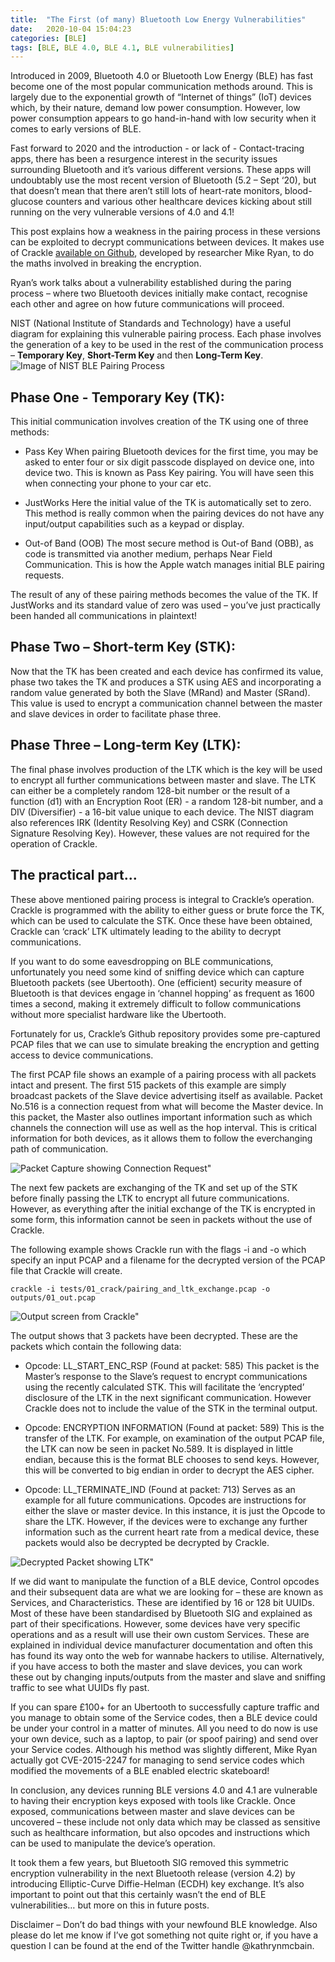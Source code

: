 ```yaml
---
title:  "The First (of many) Bluetooth Low Energy Vulnerabilities"
date:   2020-10-04 15:04:23
categories: [BLE]
tags: [BLE, BLE 4.0, BLE 4.1, BLE vulnerabilities]
---
```


Introduced in 2009, Bluetooth 4.0 or Bluetooth Low Energy (BLE) has fast become one of the most popular communication methods around. This is largely due to the exponential growth of “Internet of things” (IoT) devices which, by their nature, demand low power consumption. However, low power consumption appears to go hand-in-hand with low security when it comes to early versions of BLE. 

Fast forward to 2020 and the introduction - or lack of - Contact-tracing apps, there has been a resurgence interest in the security issues surrounding Bluetooth and it’s various different versions. These apps will undoubtably use the most recent version of Bluetooth (5.2 – Sept ‘20), but that doesn’t mean that there aren’t still lots of heart-rate monitors, blood-glucose counters and various other healthcare devices kicking about still running on the very vulnerable versions of 4.0 and 4.1!

This post explains how a weakness in the pairing process in these versions can be exploited to decrypt communications between devices. It makes use of Crackle [available on Github](https://github.com/mikeryan/crackle), developed by researcher Mike Ryan, to do the maths involved in breaking the encryption. 

Ryan’s work talks about a vulnerability established during the paring process – where two Bluetooth devices initially make contact, recognise each other and agree on how future communications will proceed. 

NIST (National Institute of Standards and Technology) have a useful diagram for explaining this vulnerable pairing process. Each phase involves the generation of a key to be used in the rest of the communication process – **Temporary Key**, **Short-Term Key** and then **Long-Term Key**.
![Image of NIST BLE Pairing Process](/images/NISTPP.jpg "NIST: BLE Pairing Process") 


Phase One - Temporary Key (TK):
-------------------------------
This initial communication involves creation of the TK using one of three methods:

- Pass Key
When pairing Bluetooth devices for the first time, you may be asked to enter four or six digit passcode displayed on device one, into device two. This is known as Pass Key pairing. You will have seen this when connecting your phone to your car etc.

- JustWorks
Here the initial value of the TK is automatically set to zero. This method is really common when the pairing devices do not have any input/output capabilities such as a keypad or display.

- Out-of Band (OOB)
The most secure method is Out-of Band (OBB), as code is transmitted via another medium, perhaps Near Field Communication. This is how the Apple watch manages initial BLE pairing requests. 

The result of any of these pairing methods becomes the value of the TK. If JustWorks and its standard value of zero was used – you’ve just practically been handed all communications in plaintext!
 

Phase Two – Short-term Key (STK):
---------------------------------

Now that the TK has been created and each device has confirmed its value, phase two takes the TK and produces a STK using AES and incorporating a random value generated by both the Slave (MRand) and Master (SRand). This value is used to encrypt a communication channel between the master and slave devices in order to facilitate phase three. 


Phase Three – Long-term Key (LTK):
---------------------------------
The final phase involves production of the LTK which is the key will be used to encrypt all further communications between master and slave. The LTK can either be a completely random 128-bit number or the result of a function (d1) with an Encryption Root (ER) - a random 128-bit number, and a DIV (Diversifier) - a 16-bit value unique to each device. The NIST diagram also references IRK (Identity Resolving Key) and CSRK (Connection Signature Resolving Key). However, these values are not required for the operation of Crackle.



The practical part...
---------------------

These above mentioned pairing process is integral to Crackle’s operation. Crackle is programmed with the ability to either guess or brute force the TK, which can be used to calculate the STK. Once these have been obtained, Crackle can ‘crack’ LTK ultimately leading to the ability to decrypt communications. 

If you want to do some eavesdropping on BLE communications, unfortunately you need some kind of sniffing device which can capture Bluetooth packets (see Ubertooth). One (efficient) security measure of Bluetooth is that devices engage in ‘channel hopping’ as frequent as 1600 times a second, making it extremely difficult to follow communications without more specialist hardware like the Ubertooth. 

Fortunately for us, Crackle’s Github repository provides some pre-captured PCAP files that we can use to simulate breaking the encryption and getting access to device communications.

The first PCAP file shows an example of a pairing process with all packets intact and present. The first 515 packets of this example are simply broadcast packets of the Slave device advertising itself as available. Packet No.516 is a connection request from what will become the Master device. In this packet, the Master also outlines important information such as which channels the connection will use as well as the hop interval. This is critical information for both devices, as it allows them to follow the everchanging path of communication.

![Packet Capture showing Connection Request" ](/images/ConnectReq.jpg "Packet Capture showing Connection Request")
 
The next few packets are exchanging of the TK and set up of the STK before finally passing the LTK to encrypt all future communications. However, as everything after the initial exchange of the TK is encrypted in some form, this information cannot be seen in packets without the use of Crackle.

The following example shows Crackle run with the flags -i and -o which specify an input PCAP and a filename for the decrypted version of the PCAP file that Crackle will create.

``` console
crackle -i tests/01_crack/pairing_and_ltk_exchange.pcap -o outputs/01_out.pcap
```

![Output screen from Crackle" ](/images/CrackleOut.jpg "Crackle Result")
 
The output shows that 3 packets have been decrypted. These are the packets which contain the following data:

-	Opcode: LL_START_ENC_RSP (Found at packet: 585)
This packet is the Master’s response to the Slave’s request to encrypt communications using the recently calculated STK. This will facilitate the ‘encrypted’ disclosure of the LTK in the next significant communication. However Crackle does not to include the value of the STK in the terminal output.


-	Opcode: ENCRYPTION INFORMATION (Found at packet: 589)
This is the transfer of the LTK. For example, on examination of the output PCAP file, the LTK can now be seen in packet No.589. It is displayed in little endian, because this is the format BLE chooses to send keys. However, this will be converted to big endian in order to decrypt the AES cipher.

-	Opcode: LL_TERMINATE_IND (Found at packet: 713)
 Serves as an example for all future communications. Opcodes are instructions for either the slave or master device. In this instance, it is just the Opcode to share the LTK. However, if the devices were to exchange any further information such as the current heart rate from a medical device, these packets would also be decrypted be decrypted by Crackle.

![Decrypted Packet showing LTK" ](/images/LTK.jpg "Decrypted Packet showing LTK")

If we did want to manipulate the function of a BLE device, Control opcodes and their subsequent data are what we are looking for – these are known as Services, and Characteristics. These are identified by 16 or 128 bit UUIDs. Most of these have been standardised by Bluetooth SIG and explained as part of their specifications. However, some devices have very specific operations and as a result will use their own custom Services.  These are explained in individual device manufacturer documentation and often this has found its way onto the web for wannabe hackers to utilise. Alternatively, if you have access to both the master and slave devices, you can work these out by changing inputs/outputs from the master and slave and sniffing traffic to see what UUIDs fly past. 

 If you can spare £100+ for an Ubertooth to successfully capture traffic and you manage to obtain some of the Service codes, then a BLE device could be under your control in a matter of minutes. All you need to do now is use your own device, such as a laptop, to pair (or spoof pairing) and send over your Service codes. Although his method was slightly different, Mike Ryan actually got CVE-2015-2247 for managing to send service codes which modified the movements of a BLE enabled electric skateboard! 

In conclusion, any devices running BLE versions 4.0 and 4.1 are vulnerable to having their encryption keys exposed with tools like Crackle. Once exposed, communications between master and slave devices can be uncovered – these include not only data which may be classed as sensitive such as healthcare information, but also opcodes and instructions which can be used to manipulate the device’s operation.

It took them a few years, but Bluetooth SIG removed this symmetric encryption vulnerability in the next Bluetooth release (version 4.2) by introducing Elliptic-Curve Diffie-Helman (ECDH) key exchange. It’s also important to point out that this certainly wasn’t the end of BLE vulnerabilities… but more on this in future posts.

Disclaimer – Don’t do bad things with your newfound BLE knowledge. Also please do let me know if I’ve got something not quite right or, if you have a question I can be found at the end of the Twitter handle @kathrynmcbain.
 

